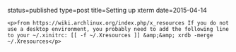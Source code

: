 status=published
type=post
title=Setting up xterm
date=2015-04-14
~~~~~~
<p>from https://wiki.archlinux.org/index.php/x_resources If you do not use a desktop environment, you probably need to add the following line to your ~/.xinitrc: [[ -f ~/.Xresources ]] &amp;&amp; xrdb -merge ~/.Xresources</p>
